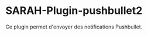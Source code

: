 SARAH-Plugin-pushbullet2
========================

Ce plugin permet d'envoyer des notifications Pushbullet.

